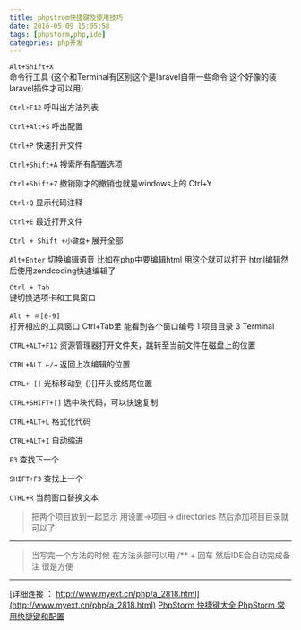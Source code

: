 ```yaml
---
title: phpstrom快捷键及使用技巧
date: 2016-05-09 15:05:58
tags: [phpstorm,php,ide]
categories: php开发
---
```



`Alt+Shift+X`  
命令行工具 (这个和Terminal有区别这个是laravel自带一些命令 这个好像的装laravel插件才可以用)

`Ctrl+F12`
呼叫出方法列表

`Ctrl+Alt+S`
呼出配置

`Ctrl+P`
快速打开文件

`Ctrl+Shift+A`
搜索所有配置选项

`Ctrl+Shift+Z`
撤销刚才的撤销也就是windows上的 Ctrl+Y

`Ctrl+Q`
显示代码注释

`Ctrl+E`
最近打开文件

<!--more-->

`Ctrl + Shift +小键盘+`
展开全部

`Alt+Enter` 
切换编辑语音 比如在php中要编辑html 用这个就可以打开 html编辑然后使用zendcoding快速编辑了

`Ctrl + Tab`  
键切换选项卡和工具窗口

`Alt + ＃[0-9]`     
打开相应的工具窗口 Ctrl+Tab里 能看到各个窗口编号 1 项目目录 3 Terminal

`CTRL+ALT+F12`  资源管理器打开文件夹，跳转至当前文件在磁盘上的位置

`CTRL+ALT ←/→`  返回上次编辑的位置

`CTRL+ []`   光标移动到 {}[]开头或结尾位置

`CTRL+SHIFT+[]`    选中块代码，可以快速复制

`CTRL+ALT+L`  格式化代码

`CTRL+ALT+I`  自动缩进

`F3`   查找下一个

`SHIFT+F3`  查找上一个

`CTRL+R`  当前窗口替换文本

>把两个项目放到一起显示
用设置->项目-> directories 然后添加项目目录就可以了

-----
>当写完一个方法的时候 在方法头部可以用 /** + 回车 然后IDE会自动完成备注 很是方便

----

[详细连接 ： http://www.myext.cn/php/a_2818.html](http://www.myext.cn/php/a_2818.html)
[PhpStorm 快捷键大全 PhpStorm 常用快捷键和配置](http://www.cr173.com/html/66775_1.html)